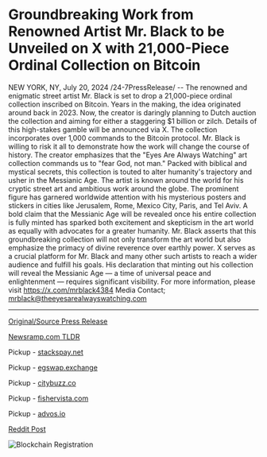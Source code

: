 # Groundbreaking Work from Renowned Artist Mr. Black to be Unveiled on X with 21,000-Piece Ordinal Collection on Bitcoin

NEW YORK, NY, July 20, 2024 /24-7PressRelease/ -- The renowned and enigmatic street artist Mr. Black is set to drop a 21,000-piece ordinal collection inscribed on Bitcoin. Years in the making, the idea originated around back in 2023. Now, the creator is daringly planning to Dutch auction the collection and aiming for either a staggering $1 billion or zilch. Details of this high-stakes gamble will be announced via X. The collection incorporates over 1,000 commands to the Bitcoin protocol.   Mr. Black is willing to risk it all to demonstrate how the work will change the course of history. The creator emphasizes that the "Eyes Are Always Watching" art collection commands us to "fear God, not man." Packed with biblical and mystical secrets, this collection is touted to alter humanity's trajectory and usher in the Messianic Age.  The artist is known around the world for his cryptic street art and ambitious work around the globe. The prominent figure has garnered worldwide attention with his mysterious posters and stickers in cities like Jerusalem, Rome, Mexico City, Paris, and Tel Aviv. A bold claim that the Messianic Age will be revealed once his entire collection is fully minted has sparked both excitement and skepticism in the art world as equally with advocates for a greater humanity.   Mr. Black asserts that this groundbreaking collection will not only transform the art world but also emphasize the primacy of divine reverence over earthly power.   X serves as a crucial platform for Mr. Black and many other such artists to reach a wider audience and fulfill his goals. His declaration that minting out his collection will reveal the Messianic Age — a time of universal peace and enlightenment — requires significant visibility.   For more information, please visit https://x.com/mrblack4384 Media Contact; mrblack@theeyesarealwayswatching.com 

---

[Original/Source Press Release](https://www.24-7pressrelease.com/press-release/512719/groundbreaking-work-from-renowned-artist-mr-black-to-be-unveiled-on-x-with-21000-piece-ordinal-collection-on-bitcoin)
                    

[Newsramp.com TLDR](https://newsramp.com/curated-news/renowned-street-artist-mr-black-to-release-21000-piece-bitcoin-art-collection/4141d7754244dc4cdb6cede33b38d1eb) 


Pickup - [stackspay.net](https://stackspay.net/crypto-news/renowned-street-artist-mr-black-to-release-21000-piece-bitcoin-art-collection)

Pickup - [egswap.exchange](https://egswap.exchange/crypto-news/renowned-street-artist-mr-black-to-release-21000-piece-bitcoin-art-collection)

Pickup - [citybuzz.co](https://citybuzz.co/2024/07/20/artist-mr-black-to-launch-21000-piece-ordinal-collection-on-bitcoin)

Pickup - [fishervista.com](https://fishervista.com/en/renowned-street-artist-mr-black-to-launch-21000-piece-bitcoin-ordinal-collection/20245125)

Pickup - [advos.io](https://advos.io/en/renowned-street-artist-mr-black-to-unveil-21000-piece-ordinal-collection-on-bitcoin/20245125)
 



[Reddit Post](https://www.reddit.com/r/CryptoNewsInfo/comments/1e7pwhg/renowned_street_artist_mr_black_to_release/) 



![Blockchain Registration](https://cdn.newsramp.app/24-7PressRelease/qrcode/247/20/iris8Acn.webp)